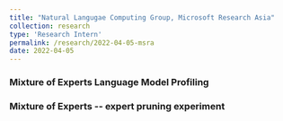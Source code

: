```yaml
---
title: "Natural Langugae Computing Group, Microsoft Research Asia"
collection: research
type: 'Research Intern'
permalink: /research/2022-04-05-msra
date: 2022-04-05
---
```




### Mixture of Experts Language Model Profiling

### Mixture of Experts -- expert pruning experiment
